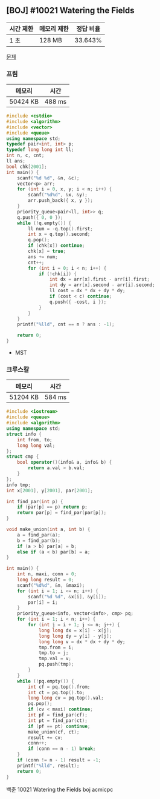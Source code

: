 ## [BOJ] #10021 Watering the Fields

| 시간 제한 | 메모리 제한 | 정답 비율 |
| --------- | ----------- | --------- |
| 1 초      | 128 MB      | 33.643%   |

[문제](https://www.acmicpc.net/problem/10021)



### 프림

| 메모리   | 시간   |
| -------- | ------ |
| 50424 KB | 488 ms |

```c++
#include <cstdio>
#include <algorithm>
#include <vector>
#include <queue>
using namespace std;
typedef pair<int, int> p;
typedef long long int ll;
int n, c, cnt;
ll ans;
bool chk[2001];
int main() {
	scanf("%d %d", &n, &c);
	vector<p> arr;
	for (int i = 0, x, y; i < n; i++) {
		scanf("%d%d", &x, &y);
		arr.push_back({ x, y });
	}
	priority_queue<pair<ll, int>> q;
	q.push({ 0, 0 });
	while (!q.empty()) {
		ll num = -q.top().first;
		int x = q.top().second;
		q.pop();
		if (chk[x]) continue;
		chk[x] = true;
		ans += num;
		cnt++;
		for (int i = 0; i < n; i++) {
			if (!chk[i]) {
				int dx = arr[x].first - arr[i].first;
				int dy = arr[x].second - arr[i].second;
				ll cost = dx * dx + dy * dy;
				if (cost < c) continue;
				q.push({ -cost, i });
			}
		}
	}
	printf("%lld", cnt == n ? ans : -1);

	return 0;
}
```

- MST



### 크루스칼

| 메모리   | 시간   |
| -------- | ------ |
| 51204 KB | 584 ms |

```c++
#include <iostream>
#include <queue>
#include <algorithm>
using namespace std;
struct info {
	int from, to;
	long long val;
};
struct cmp {
	bool operator()(info& a, info& b) {
		return a.val > b.val;
	}
};
info tmp;
int x[2001], y[2001], par[2001];

int find_par(int p) {
	if (par[p] == p) return p;
	return par[p] = find_par(par[p]);
}

void make_union(int a, int b) {
	a = find_par(a);
	b = find_par(b);
	if (a > b) par[a] = b;
	else if (a < b) par[b] = a;
}

int main() {
	int n, maxi, conn = 0;
	long long result = 0;
	scanf("%d%d", &n, &maxi);
	for (int i = 1; i <= n; i++) {
		scanf("%d %d", &x[i], &y[i]);
		par[i] = i;
	}
	priority_queue<info, vector<info>, cmp> pq;
	for (int i = 1; i < n; i++) {
		for (int j = i + 1; j <= n; j++) {
			long long dx = x[i] - x[j];
			long long dy = y[i] - y[j];
			long long v = dx * dx + dy * dy;
			tmp.from = i;
			tmp.to = j;
			tmp.val = v;
			pq.push(tmp);
		}
	}
	while (!pq.empty()) {
		int cf = pq.top().from;
		int ct = pq.top().to;
		long long cv = pq.top().val;
		pq.pop();
		if (cv < maxi) continue;
		int pf = find_par(cf);
		int pt = find_par(ct);
		if (pf == pt) continue;
		make_union(cf, ct);
		result += cv;
		conn++;
		if (conn == n - 1) break;
	}
	if (conn != n - 1) result = -1;
	printf("%lld", result);
	return 0;
}
```





백준 10021 Watering the Fields boj acmicpc

